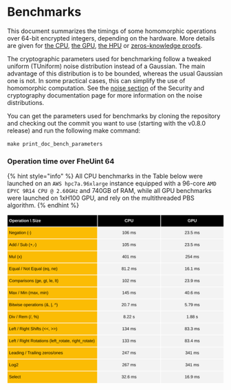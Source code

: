 # Benchmarks

This document summarizes the timings of some homomorphic operations over 64-bit encrypted integers, depending on the hardware. More details are given for [the CPU](cpu/README.md), [the GPU](gpu/README.md), [the HPU](hpu/README.md) or [zeros-knowledge proofs](zk_proof_benchmarks.md).

The cryptographic parameters used for benchmarking follow a tweaked uniform (TUniform) noise distribution instead of a Gaussian. The main advantage of this distribution is to be bounded, whereas the usual Gaussian one is not. In some practical cases, this can simplify the use of homomorphic computation. See the [noise section](../security_and_cryptography.md#noise) of the Security and cryptography documentation page for more information on the noise distributions.

You can get the parameters used for benchmarks by cloning the repository and checking out the commit you want to use (starting with the v0.8.0 release) and run the following make command:

```console
make print_doc_bench_parameters
```

### Operation time over FheUint 64

{% hint style="info" %}
All CPU benchmarks in the Table below were launched on an `AWS hpc7a.96xlarge` instance equipped with a 96-core `AMD EPYC 9R14 CPU @ 2.60GHz` and 740GB of RAM, while all GPU benchmarks were launched on 1xH100 GPU, and rely on the multithreaded PBS algorithm.
{% endhint %}

![](../../_static/cpu_gpu_hpu_integer_benchmark_fheuint64_tuniform_2m64_ciphertext.svg)
